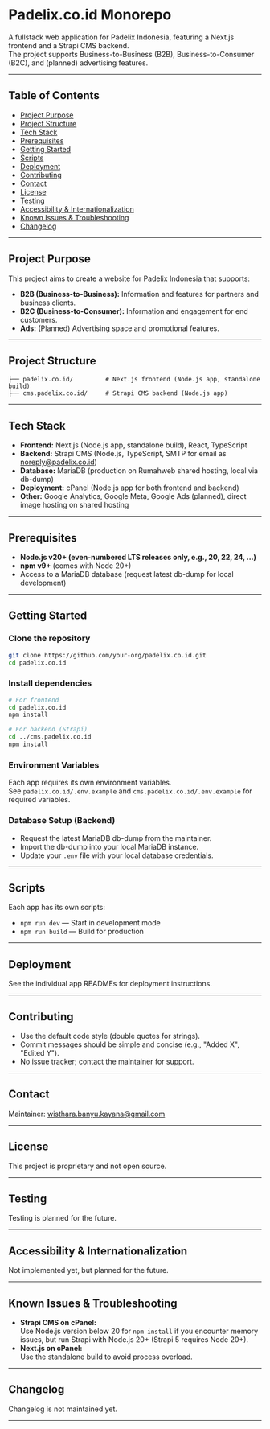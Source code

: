 # Padelix.co.id Monorepo

A fullstack web application for Padelix Indonesia, featuring a Next.js frontend and a Strapi CMS backend.  
The project supports Business-to-Business (B2B), Business-to-Consumer (B2C), and (planned) advertising features.

---

## Table of Contents

- [Project Purpose](#project-purpose)
- [Project Structure](#project-structure)
- [Tech Stack](#tech-stack)
- [Prerequisites](#prerequisites)
- [Getting Started](#getting-started)
- [Scripts](#scripts)
- [Deployment](#deployment)
- [Contributing](#contributing)
- [Contact](#contact)
- [License](#license)
- [Testing](#testing)
- [Accessibility & Internationalization](#accessibility--internationalization)
- [Known Issues & Troubleshooting](#known-issues--troubleshooting)
- [Changelog](#changelog)

---

## Project Purpose

This project aims to create a website for Padelix Indonesia that supports:
- **B2B (Business-to-Business):** Information and features for partners and business clients.
- **B2C (Business-to-Consumer):** Information and engagement for end customers.
- **Ads:** (Planned) Advertising space and promotional features.

---

## Project Structure

```/
├── padelix.co.id/         # Next.js frontend (Node.js app, standalone build)
├── cms.padelix.co.id/     # Strapi CMS backend (Node.js app)
```

---

## Tech Stack

- **Frontend:** Next.js (Node.js app, standalone build), React, TypeScript
- **Backend:** Strapi CMS (Node.js, TypeScript, SMTP for email as noreply@padelix.co.id)
- **Database:** MariaDB (production on Rumahweb shared hosting, local via db-dump)
- **Deployment:** cPanel (Node.js app for both frontend and backend)
- **Other:** Google Analytics, Google Meta, Google Ads (planned), direct image hosting on shared hosting

---

## Prerequisites

- **Node.js v20+ (even-numbered LTS releases only, e.g., 20, 22, 24, …)**
- **npm v9+** (comes with Node 20+)
- Access to a MariaDB database (request latest db-dump for local development)

---

## Getting Started

### Clone the repository

```bash
git clone https://github.com/your-org/padelix.co.id.git
cd padelix.co.id
```

### Install dependencies

```bash
# For frontend
cd padelix.co.id
npm install

# For backend (Strapi)
cd ../cms.padelix.co.id
npm install
```

### Environment Variables

Each app requires its own environment variables.  
See `padelix.co.id/.env.example` and `cms.padelix.co.id/.env.example` for required variables.

### Database Setup (Backend)

- Request the latest MariaDB db-dump from the maintainer.
- Import the db-dump into your local MariaDB instance.
- Update your `.env` file with your local database credentials.

---

## Scripts

Each app has its own scripts:

- `npm run dev` — Start in development mode
- `npm run build` — Build for production

---

## Deployment

See the individual app READMEs for deployment instructions.

---

## Contributing

- Use the default code style (double quotes for strings).
- Commit messages should be simple and concise (e.g., "Added X", "Edited Y").
- No issue tracker; contact the maintainer for support.

---

## Contact

Maintainer: wisthara.banyu.kayana@gmail.com

---

## License

This project is proprietary and not open source.

---

## Testing

Testing is planned for the future.

---

## Accessibility & Internationalization

Not implemented yet, but planned for the future.

---

## Known Issues & Troubleshooting

- **Strapi CMS on cPanel:**  
  Use Node.js version below 20 for `npm install` if you encounter memory issues, but run Strapi with Node.js 20+ (Strapi 5 requires Node 20+).
- **Next.js on cPanel:**  
  Use the standalone build to avoid process overload.

---

## Changelog

Changelog is not maintained yet.

---
